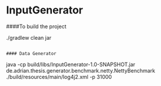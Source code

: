 # InputGenerator

####To build the project

./gradlew clean jar


```

#### Data Generator
```
java -cp build/libs/InputGenerator-1.0-SNAPSHOT.jar de.adrian.thesis.generator.benchmark.netty.NettyBenchmark ./build/resources/main/log4j2.xml -p 31000

```


